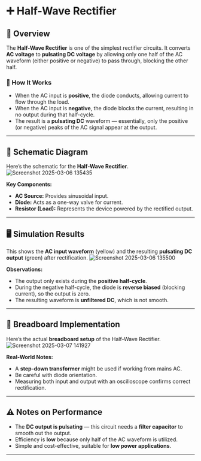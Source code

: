 # ➕ Half-Wave Rectifier

## 🔎 Overview

The **Half-Wave Rectifier** is one of the simplest rectifier circuits. It converts **AC voltage** to **pulsating DC voltage** by allowing only one half of the AC waveform (either positive or negative) to pass through, blocking the other half.

### 🔧 How It Works
- When the AC input is **positive**, the diode conducts, allowing current to flow through the load.
- When the AC input is **negative**, the diode blocks the current, resulting in no output during that half-cycle.
- The result is a **pulsating DC** waveform — essentially, only the positive (or negative) peaks of the AC signal appear at the output.

---

## 📐 Schematic Diagram

Here’s the schematic for the **Half-Wave Rectifier**.
![Screenshot 2025-03-06 135435](https://github.com/user-attachments/assets/c7af1ecc-f756-4089-9386-110fc416e95d)


**Key Components:**
- **AC Source:** Provides sinusoidal input.
- **Diode:** Acts as a one-way valve for current.
- **Resistor (Load):** Represents the device powered by the rectified output.

---

## 🖥️ Simulation Results

This shows the **AC input waveform** (yellow) and the resulting **pulsating DC output** (green) after rectification.
![Screenshot 2025-03-06 135500](https://github.com/user-attachments/assets/b0535d35-4c91-4541-824c-54fd5b192c6e)


**Observations:**
- The output only exists during the **positive half-cycle**.
- During the negative half-cycle, the diode is **reverse biased** (blocking current), so the output is zero.
- The resulting waveform is **unfiltered DC**, which is not smooth.

---

## 🔧 Breadboard Implementation

Here’s the actual **breadboard setup** of the Half-Wave Rectifier.
![Screenshot 2025-03-07 141927](https://github.com/user-attachments/assets/eb0ebc10-7f7a-487c-b53e-e4df010ec0c5)


**Real-World Notes:**
- A **step-down transformer** might be used if working from mains AC.
- Be careful with diode orientation.
- Measuring both input and output with an oscilloscope confirms correct rectification.

---



## ⚠️ Notes on Performance

- The **DC output is pulsating** — this circuit needs a **filter capacitor** to smooth out the output.
- Efficiency is **low** because only half of the AC waveform is utilized.
- Simple and cost-effective, suitable for **low power applications**.

---



